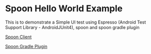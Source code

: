 # Spoon Hello World Example

This is to demonstrate a Simple UI test using Espresso (Android Test Support Library - AndroidJUnit4),
spoon and spoon gradle plugin

[Spoon Client](https://github.com/square/spoon)

[Spoon Gradle Plugin](https://github.com/stanfy/spoon-gradle-plugin)